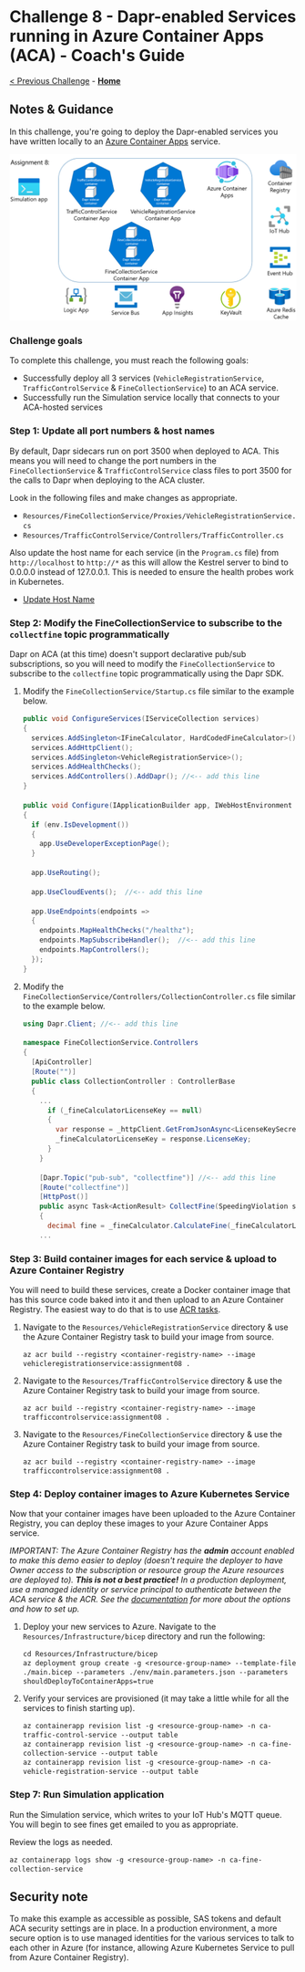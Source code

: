 # Challenge 8 - Dapr-enabled Services running in Azure Container Apps (ACA) - Coach's Guide

[< Previous Challenge](./Solution-07.md) - **[Home](./README.md)**

## Notes & Guidance

In this challenge, you're going to deploy the Dapr-enabled services you have written locally to an [Azure Container Apps](https://learn.microsoft.com/en-us/azure/container-apps/overview) service.

![architecture](../images/Challenge-08/architecture-aca.png)

### Challenge goals

To complete this challenge, you must reach the following goals:

- Successfully deploy all 3 services (`VehicleRegistrationService`, `TrafficControlService` & `FineCollectionService`) to an ACA service.
- Successfully run the Simulation service locally that connects to your ACA-hosted services

### Step 1: Update all port numbers & host names

By default, Dapr sidecars run on port 3500 when deployed to ACA. This means you will need to change the port numbers in the `FineCollectionService` & `TrafficControlService` class files to port 3500 for the calls to Dapr when deploying to the ACA cluster.

Look in the following files and make changes as appropriate.

- `Resources/FineCollectionService/Proxies/VehicleRegistrationService.cs`
- `Resources/TrafficControlService/Controllers/TrafficController.cs`

Also update the host name for each service (in the `Program.cs` file) from `http://localhost` to `http://*` as this will allow the Kestrel server to bind to 0.0.0.0 instead of 127.0.0.1. This is needed to ensure the health probes work in Kubernetes.

- [Update Host Name](https://miuv.blog/2021/12/08/debugging-k8s-connection-refused/)

### Step 2: Modify the FineCollectionService to subscribe to the `collectfine` topic programmatically

Dapr on ACA (at this time) doesn't support declarative pub/sub subscriptions, so you will need to modify the `FineCollectionService` to subscribe to the `collectfine` topic programmatically using the Dapr SDK.

1.  Modify the `FineCollectionService/Startup.cs` file similar to the example below.

    ```csharp
    public void ConfigureServices(IServiceCollection services)
    {
      services.AddSingleton<IFineCalculator, HardCodedFineCalculator>();
      services.AddHttpClient();
      services.AddSingleton<VehicleRegistrationService>();
      services.AddHealthChecks();
      services.AddControllers().AddDapr(); //<-- add this line
    }

    public void Configure(IApplicationBuilder app, IWebHostEnvironment env)
    {
      if (env.IsDevelopment())
      {
        app.UseDeveloperExceptionPage();
      }

      app.UseRouting();

      app.UseCloudEvents();  //<-- add this line

      app.UseEndpoints(endpoints =>
      {
        endpoints.MapHealthChecks("/healthz");
        endpoints.MapSubscribeHandler();  //<-- add this line
        endpoints.MapControllers();
      });
    }
    ```

1.  Modify the `FineCollectionService/Controllers/CollectionController.cs` file similar to the example below.

    ```csharp
    using Dapr.Client; //<-- add this line

    namespace FineCollectionService.Controllers
    {
      [ApiController]
      [Route("")]
      public class CollectionController : ControllerBase
      {
        ...
          if (_fineCalculatorLicenseKey == null)
          {
            var response = _httpClient.GetFromJsonAsync<LicenseKeySecret>("http://localhost:3500/v1.0/secrets/azurekeyvault/license-key").Result; //<-- change this line
            _fineCalculatorLicenseKey = response.LicenseKey;
          }
        }

        [Dapr.Topic("pub-sub", "collectfine")] //<-- add this line
        [Route("collectfine")]
        [HttpPost()]
        public async Task<ActionResult> CollectFine(SpeedingViolation speedingViolation)
        {
          decimal fine = _fineCalculator.CalculateFine(_fineCalculatorLicenseKey, speedingViolation.ViolationInKmh);
        ...
    ```

### Step 3: Build container images for each service & upload to Azure Container Registry

You will need to build these services, create a Docker container image that has this source code baked into it and then upload to an Azure Container Registry. The easiest way to do that is to use [ACR tasks](https://docs.microsoft.com/en-us/azure/container-registry/container-registry-tasks-overview).

1.  Navigate to the `Resources/VehicleRegistrationService` directory & use the Azure Container Registry task to build your image from source.

    ```shell
    az acr build --registry <container-registry-name> --image vehicleregistrationservice:assignment08 .
    ```

1.  Navigate to the `Resources/TrafficControlService` directory & use the Azure Container Registry task to build your image from source.

    ```shell
    az acr build --registry <container-registry-name> --image trafficcontrolservice:assignment08 .
    ```

1.  Navigate to the `Resources/FineCollectionService` directory & use the Azure Container Registry task to build your image from source.

    ```shell
    az acr build --registry <container-registry-name> --image trafficcontrolservice:assignment08 .
    ```

### Step 4: Deploy container images to Azure Kubernetes Service

Now that your container images have been uploaded to the Azure Container Registry, you can deploy these images to your Azure Container Apps service.

_IMPORTANT: The Azure Container Registry has the **admin** account enabled to make this demo easier to deploy (doesn't require the deployer to have Owner access to the subscription or resource group the Azure resources are deployed to). **This is not a best practice!** In a production deployment, use a managed identity or service principal to authenticate between the ACA service & the ACR. See the [documentation](https://docs.microsoft.com/en-us/azure/container-registry/container-registry-authentication?tabs=azure-cli) for more about the options and how to set up._

1.  Deploy your new services to Azure. Navigate to the `Resources/Infrastructure/bicep` directory and run the following:

    ```shell
    cd Resources/Infrastructure/bicep
    az deployment group create -g <resource-group-name> --template-file ./main.bicep --parameters ./env/main.parameters.json --parameters shouldDeployToContainerApps=true
    ```

1.  Verify your services are provisioned (it may take a little while for all the services to finish starting up).

    ```shell
    az containerapp revision list -g <resource-group-name> -n ca-traffic-control-service --output table
    az containerapp revision list -g <resource-group-name> -n ca-fine-collection-service --output table
    az containerapp revision list -g <resource-group-name> -n ca-vehicle-registration-service --output table
    ```

### Step 7: Run Simulation application

Run the Simulation service, which writes to your IoT Hub's MQTT queue. You will begin to see fines get emailed to you as appropriate.

Review the logs as needed.

```shell
az containerapp logs show -g <resource-group-name> -n ca-fine-collection-service
```

## Security note

To make this example as accessible as possible, SAS tokens and default ACA security settings are in place. In a production environment, a more secure option is to use managed identities for the various services to talk to each other in Azure (for instance, allowing Azure Kubernetes Service to pull from Azure Container Registry).
